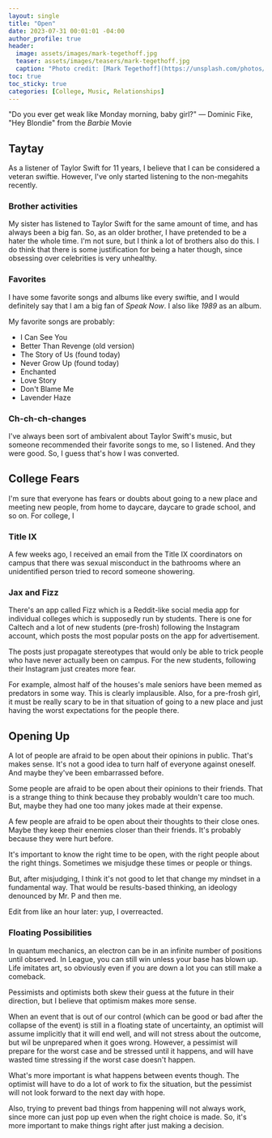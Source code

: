 ```yaml
---
layout: single
title: "Open"
date: 2023-07-31 00:01:01 -04:00
author_profile: true
header: 
  image: assets/images/mark-tegethoff.jpg
  teaser: assets/images/teasers/mark-tegethoff.jpg
  caption: "Photo credit: [Mark Tegethoff](https://unsplash.com/photos/lX-sxatAvqc)" 
toc: true
toc_sticky: true
categories: [College, Music, Relationships]
---
```


"Do you ever get weak like Monday morning, baby girl?" — Dominic Fike, "Hey Blondie" from the *Barbie* Movie

## Taytay
As a listener of Taylor Swift for 11 years, I believe that I can be considered a veteran swiftie. However, I've only started listening to the non-megahits recently.

### Brother activities
My sister has listened to Taylor Swift for the same amount of time, and has always been a big fan. So, as an older brother, I have pretended to be a hater the whole time. I'm not sure, but I think a lot of brothers also do this. I do think that there is some justification for being a hater though, since obsessing over celebrities is very unhealthy. 

### Favorites
I have some favorite songs and albums like every swiftie, and I would definitely say that I am a big fan of *Speak Now*. I also like *1989* as an album. 

My favorite songs are probably:
- I Can See You
- Better Than Revenge (old version)
- The Story of Us (found today)
- Never Grow Up (found today)
- Enchanted
- Love Story
- Don't Blame Me
- Lavender Haze

### Ch-ch-ch-changes
I've always been sort of ambivalent about Taylor Swift's music, but someone recommended their favorite songs to me, so I listened. And they were good. So, I guess that's how I was converted.

## College Fears
I'm sure that everyone has fears or doubts about going to a new place and meeting new people, from home to daycare, daycare to grade school, and so on. For college, I 

### Title IX
A few weeks ago, I received an email from the Title IX coordinators on campus that there was sexual misconduct in the bathrooms where an unidentified person tried to record someone showering. 

### Jax and Fizz
There's an app called Fizz which is a Reddit-like social media app for individual colleges which is supposedly run by students. There is one for Caltech and a lot of new students (pre-frosh) following the Instagram account, which posts the most popular posts on the app for advertisement. 

The posts just propagate stereotypes that would only be able to trick people who have never actually been on campus. For the new students, following their Instagram just creates more fear.

For example, almost half of the houses's male seniors have been memed as predators in some way. This is clearly implausible. Also, for a pre-frosh girl, it must be really scary to be in that situation of going to a new place and just having the worst expectations for the people there. 

## Opening Up
A lot of people are afraid to be open about their opinions in public. That's makes sense. It's not a good idea to turn half of everyone against oneself. And maybe they've been embarrassed before. 

Some people are afraid to be open about their opinions to their friends. That is a strange thing to think because they probably wouldn't care too much. But, maybe they had one too many jokes made at their expense. 

A few people are afraid to be open about their thoughts to their close ones. Maybe they keep their enemies closer than their friends. It's probably because they were hurt before. 

It's important to know the right time to be open, with the right people about the right things. Sometimes we misjudge these times or people or things.

But, after misjudging, I think it's not good to let that change my mindset in a fundamental way. That would be results-based thinking, an ideology denounced by Mr. P and then me. 

Edit from like an hour later: yup, I overreacted. 

### Floating Possibilities
In quantum mechanics, an electron can be in an infinite number of positions until observed. In League, you can still win unless your base has blown up. Life imitates art, so obviously even if you are down a lot you can still make a comeback. 

Pessimists and optimists both skew their guess at the future in their direction, but I believe that optimism makes more sense. 

When an event that is out of our control (which can be good or bad after the collapse of the event) is still in a floating state of uncertainty, an optimist will assume implicitly that it will end well, and will not stress about the outcome, but wil be unprepared when it goes wrong. However, a pessimist will prepare for the worst case and be stressed until it happens, and will have wasted time stressing if the worst case doesn't happen. 

What's more important is what happens between events though. The optimist will have to do a lot of work to fix the situation, but the pessimist will not look forward to the next day with hope. 

Also, trying to prevent bad things from happening will not always work, since more can just pop up even when the right choice is made. So, it's more important to make things right after just making a decision. 